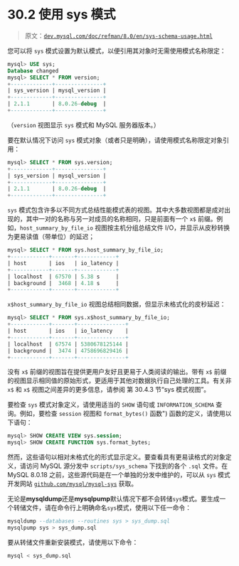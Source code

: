 # 30.2 使用 sys 模式

> 原文：[`dev.mysql.com/doc/refman/8.0/en/sys-schema-usage.html`](https://dev.mysql.com/doc/refman/8.0/en/sys-schema-usage.html)

您可以将 `sys` 模式设置为默认模式，以便引用其对象时无需使用模式名称限定：

```sql
mysql> USE sys;
Database changed
mysql> SELECT * FROM version;
+-------------+---------------+
| sys_version | mysql_version |
+-------------+---------------+
| 2.1.1       | 8.0.26-debug  |
+-------------+---------------+
```

（`version` 视图显示 `sys` 模式和 MySQL 服务器版本。）

要在默认情况下访问 `sys` 模式对象（或者只是明确），请使用模式名称限定对象引用：

```sql
mysql> SELECT * FROM sys.version;
+-------------+---------------+
| sys_version | mysql_version |
+-------------+---------------+
| 2.1.1       | 8.0.26-debug  |
+-------------+---------------+
```

`sys` 模式包含许多以不同方式总结性能模式表的视图。其中大多数视图都是成对出现的，其中一对的名称与另一对成员的名称相同，只是前面有一个 `x$` 前缀。例如，`host_summary_by_file_io` 视图按主机分组总结文件 I/O，并显示从皮秒转换为更易读值（带单位）的延迟；

```sql
mysql> SELECT * FROM sys.host_summary_by_file_io;
+------------+-------+------------+
| host       | ios   | io_latency |
+------------+-------+------------+
| localhost  | 67570 | 5.38 s     |
| background |  3468 | 4.18 s     |
+------------+-------+------------+
```

`x$host_summary_by_file_io` 视图总结相同数据，但显示未格式化的皮秒延迟：

```sql
mysql> SELECT * FROM sys.x$host_summary_by_file_io;
+------------+-------+---------------+
| host       | ios   | io_latency    |
+------------+-------+---------------+
| localhost  | 67574 | 5380678125144 |
| background |  3474 | 4758696829416 |
+------------+-------+---------------+
```

没有 `x$` 前缀的视图旨在提供更用户友好且更易于人类阅读的输出。带有 `x$` 前缀的视图显示相同值的原始形式，更适用于其他对数据执行自己处理的工具。有关非 `x$` 和 `x$` 视图之间差异的更多信息，请参阅 第 30.4.3 节“sys 模式视图”。

要检查 `sys` 模式对象定义，请使用适当的 `SHOW` 语句或 `INFORMATION_SCHEMA` 查询。例如，要检查 `session` 视图和 `format_bytes()` 函数") 函数的定义，请使用以下语句：

```sql
mysql> SHOW CREATE VIEW sys.session;
mysql> SHOW CREATE FUNCTION sys.format_bytes;
```

然而，这些语句以相对未格式化的形式显示定义。要查看具有更易读格式的对象定义，请访问 MySQL 源分发中 `scripts/sys_schema` 下找到的各个 `.sql` 文件。在 MySQL 8.0.18 之前，这些源代码是在一个单独的分发中维护的，可以从 `sys` 模式开发网站 [`github.com/mysql/mysql-sys`](https://github.com/mysql/mysql-sys) 获取。

无论是**mysqldump**还是**mysqlpump**默认情况下都不会转储`sys`模式。要生成一个转储文件，请在命令行上明确命名`sys`模式，使用以下任一命令：

```sql
mysqldump --databases --routines sys > sys_dump.sql
mysqlpump sys > sys_dump.sql
```

要从转储文件重新安装模式，请使用以下命令：

```sql
mysql < sys_dump.sql
```
